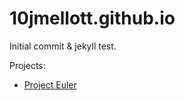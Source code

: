 # 10jmellott.github.io

Initial commit & jekyll test.

Projects:

* [Project Euler](https://10jmellott.github.io/ProjectEuler/)